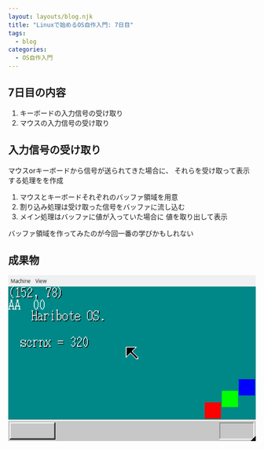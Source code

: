 ```yaml
---
layout: layouts/blog.njk
title: "Linuxで始めるOS自作入門: 7日目"
tags:
  - blog
categories:
  - OS自作入門
---
```


## 7日目の内容

1. キーボードの入力信号の受け取り
1. マウスの入力信号の受け取り

## 入力信号の受け取り

マウスorキーボードから信号が送られてきた場合に、
それらを受け取って表示する処理をを作成
1. マウスとキーボードそれぞれのバッファ領域を用意
1. 割り込み処理は受け取った信号をバッファに流し込む
1. メイン処理はバッファに値が入っていた場合に
値を取り出して表示

バッファ領域を作ってみたのが今回一番の学びかもしれない

## 成果物

![OSの画面](os-7day.png)
